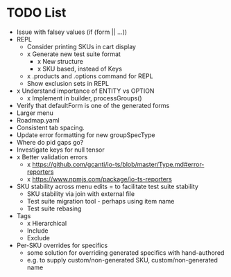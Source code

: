 # TODO List

* Issue with falsey values (if (form || ...))
* REPL
  * Consider printing SKUs in cart display
  * x Generate new test suite format
    * x New structure
    * x SKU based, instead of Keys
  * x .products and .options command for REPL
  * Show exclusion sets in REPL
* x Understand importance of ENTITY vs OPTION
  * x Implement in builder, processGroups()
* Verify that defaultForm is one of the generated forms
* Larger menu
* Roadmap.yaml
* Consistent tab spacing.
* Update error formatting for new groupSpecType
* Where do pid gaps go?
* Investigate keys for null tensor
* x Better validation errors
  * x https://github.com/gcanti/io-ts/blob/master/Type.md#error-reporters
  * x https://www.npmjs.com/package/io-ts-reporters
* SKU stability across menu edits = to facilitate test suite stability
  * SKU stability via join with external file
  * Test suite migration tool - perhaps using item name
  * Test suite rebasing
* Tags
  * x Hierarchical
  * Include
  * Exclude
* Per-SKU overrides for specifics
  * some solution for overriding generated specifics with hand-authored
  * e.g. to supply custom/non-generated SKU, custom/non-generated name
